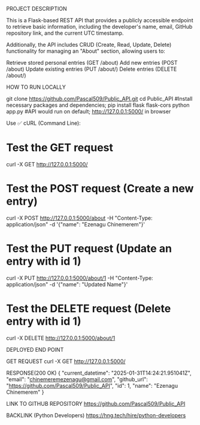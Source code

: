 PROJECT DESCRIPTION

This is a Flask-based REST API that provides a publicly accessible endpoint to retrieve basic information, including the developer's name, email, GitHub repository link, and the current UTC timestamp.

Additionally, the API includes CRUD (Create, Read, Update, Delete) functionality for managing an "About" section, allowing users to:

Retrieve stored personal entries (GET /about)
Add new entries (POST /about)
Update existing entries (PUT /about/<id>)
Delete entries (DELETE /about/<id>)


HOW TO RUN LOCALLY

git clone https://github.com/Pascal509/Public_API.git
cd Public_API
#Install necessary packages and dependencies; 
pip install flask flask-cors
python app.py
#API would run on default; http://127.0.0.1:5000/ in browser

Use ✅ cURL (Command Line):
# Test the GET request
curl -X GET http://127.0.0.1:5000/

# Test the POST request (Create a new entry)
curl -X POST http://127.0.0.1:5000/about -H "Content-Type: application/json" -d '{"name": "Ezenagu Chinemerem"}'

# Test the PUT request (Update an entry with id 1)
curl -X PUT http://127.0.0.1:5000/about/1 -H "Content-Type: application/json" -d '{"name": "Updated Name"}'

# Test the DELETE request (Delete entry with id 1)
curl -X DELETE http://127.0.0.1:5000/about/1


DEPLOYED END POINT


GET REQUEST
curl -X GET http://127.0.0.1:5000/

RESPONSE(200 OK)
{
  "current_datetime": "2025-01-31T14:24:21.951041Z",
  "email": "chinemeremezenagu@gmail.com",
  "github_url": "https://github.com/Pascal509/Public_API",
  "id": 1,
  "name": "Ezenagu Chinemerem"
}

LINK TO GITHUB REPOSITORY
https://github.com/Pascal509/Public_API

BACKLINK (Python Developers)
https://hng.tech/hire/python-developers